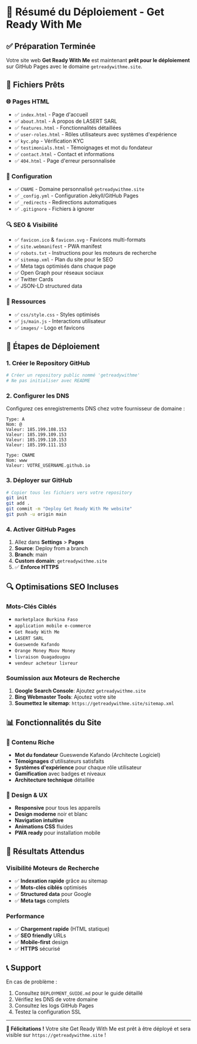# 🎉 Résumé du Déploiement - Get Ready With Me

## ✅ Préparation Terminée

Votre site web **Get Ready With Me** est maintenant **prêt pour le déploiement** sur GitHub Pages avec le domaine `getreadywithme.site`.

## 📁 Fichiers Prêts

### 🌐 Pages HTML
- ✅ `index.html` - Page d'accueil
- ✅ `about.html` - À propos de LASERT SARL
- ✅ `features.html` - Fonctionnalités détaillées
- ✅ `user-roles.html` - Rôles utilisateurs avec systèmes d'expérience
- ✅ `kyc.php` - Vérification KYC
- ✅ `testimonials.html` - Témoignages et mot du fondateur
- ✅ `contact.html` - Contact et informations
- ✅ `404.html` - Page d'erreur personnalisée

### 🔧 Configuration
- ✅ `CNAME` - Domaine personnalisé `getreadywithme.site`
- ✅ `_config.yml` - Configuration Jekyll/GitHub Pages
- ✅ `_redirects` - Redirections automatiques
- ✅ `.gitignore` - Fichiers à ignorer

### 🔍 SEO & Visibilité
- ✅ `favicon.ico` & `favicon.svg` - Favicons multi-formats
- ✅ `site.webmanifest` - PWA manifest
- ✅ `robots.txt` - Instructions pour les moteurs de recherche
- ✅ `sitemap.xml` - Plan du site pour le SEO
- ✅ Meta tags optimisés dans chaque page
- ✅ Open Graph pour réseaux sociaux
- ✅ Twitter Cards
- ✅ JSON-LD structured data

### 📂 Ressources
- ✅ `css/style.css` - Styles optimisés
- ✅ `js/main.js` - Interactions utilisateur
- ✅ `images/` - Logo et favicons

## 🚀 Étapes de Déploiement

### 1. Créer le Repository GitHub
```bash
# Créer un repository public nommé 'getreadywithme'
# Ne pas initialiser avec README
```

### 2. Configurer les DNS
Configurez ces enregistrements DNS chez votre fournisseur de domaine :

```
Type: A
Nom: @
Valeur: 185.199.108.153
Valeur: 185.199.109.153
Valeur: 185.199.110.153
Valeur: 185.199.111.153

Type: CNAME
Nom: www
Valeur: VOTRE_USERNAME.github.io
```

### 3. Déployer sur GitHub
```bash
# Copier tous les fichiers vers votre repository
git init
git add .
git commit -m "Deploy Get Ready With Me website"
git push -u origin main
```

### 4. Activer GitHub Pages
1. Allez dans **Settings** > **Pages**
2. **Source**: Deploy from a branch
3. **Branch**: main
4. **Custom domain**: `getreadywithme.site`
5. ✅ **Enforce HTTPS**

## 🔍 Optimisations SEO Incluses

### Mots-Clés Ciblés
- `marketplace Burkina Faso`
- `application mobile e-commerce`
- `Get Ready With Me`
- `LASERT SARL`
- `Gueswende Kafando`
- `Orange Money Moov Money`
- `livraison Ouagadougou`
- `vendeur acheteur livreur`

### Soumission aux Moteurs de Recherche
1. **Google Search Console**: Ajoutez `getreadywithme.site`
2. **Bing Webmaster Tools**: Ajoutez votre site
3. **Soumettez le sitemap**: `https://getreadywithme.site/sitemap.xml`

## 📊 Fonctionnalités du Site

### 🌟 Contenu Riche
- **Mot du fondateur** Gueswende Kafando (Architecte Logiciel)
- **Témoignages** d'utilisateurs satisfaits
- **Systèmes d'expérience** pour chaque rôle utilisateur
- **Gamification** avec badges et niveaux
- **Architecture technique** détaillée

### 📱 Design & UX
- **Responsive** pour tous les appareils
- **Design moderne** noir et blanc
- **Navigation intuitive**
- **Animations CSS** fluides
- **PWA ready** pour installation mobile

## 🎯 Résultats Attendus

### Visibilité Moteurs de Recherche
- ✅ **Indexation rapide** grâce au sitemap
- ✅ **Mots-clés ciblés** optimisés
- ✅ **Structured data** pour Google
- ✅ **Meta tags** complets

### Performance
- ✅ **Chargement rapide** (HTML statique)
- ✅ **SEO friendly** URLs
- ✅ **Mobile-first** design
- ✅ **HTTPS** sécurisé

## 📞 Support

En cas de problème :
1. Consultez `DEPLOYMENT_GUIDE.md` pour le guide détaillé
2. Vérifiez les DNS de votre domaine
3. Consultez les logs GitHub Pages
4. Testez la configuration SSL

---

**🎉 Félicitations !** Votre site Get Ready With Me est prêt à être déployé et sera visible sur `https://getreadywithme.site` !
